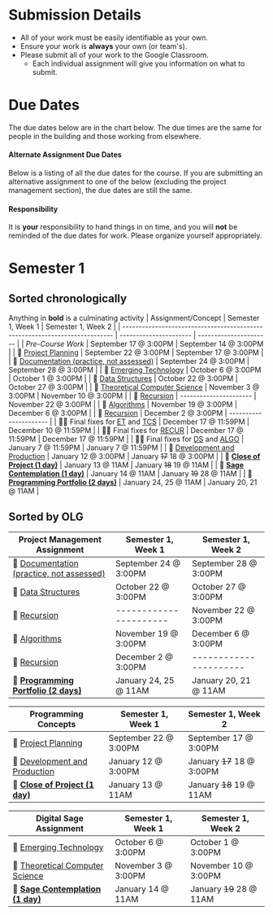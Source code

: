 # Submission Details
* All of your work must be easily identifiable as your own.
* Ensure your work is **always** your own (or team's).
* Please submit all of your work to the Google Classroom.
  * Each individual assignment will give you information on what to submit.

# Due Dates

The due dates below are in the chart below.  The due times are the same for people in the building and those working from elsewhere.

#### Alternate Assignment Due Dates

Below is a listing of all the due dates for the course.  If you are submitting an alternative assignment to one of the below (excluding the project management section), the due dates are still the same.  

#### Responsibility

It is **your** responsibility to hand things in on time, and you will **not** be reminded of the due dates for work.  Please organize yourself appropriately.

# Semester 1
## Sorted chronologically
Anything in **bold** is a culminating activity
| Assignment/Concept                                                          |   Semester 1, Week 1   |   Semester 1, Week 2   |
| --------------------------------------------------------------------------- | ---------------------- | ---------------------- |
| _Pre-Course Work_                                                           | September 17 @ 3:00PM  |  September 14 @ 3:00PM |
| &#x1F4D8; [Project Planning][PP]                                            | September 22 @ 3:00PM  |  September 17 @ 3:00PM |
| &#x1F4D9; [Documentation (practice, not assessed)][DOX]                     | September 24 @ 3:00PM  |  September 28 @ 3:00PM |
| &#x1F4D7; [Emerging Technology][ET]                                         | October 6 @ 3:00PM     |  October 1 @ 3:00PM    | 
| &#x1F4D9; [Data Structures][DS]                                             | October 22 @ 3:00PM    |  October 27 @ 3:00PM   |
| &#x1F4D7; [Theoretical Computer Science][TCS]                               | November 3 @ 3:00PM    |  November 10 @ 3:00PM  |
| &#x1F4D9; [Recursion][RECUR]                                                | ---------------------- |  November 22 @ 3:00PM  |
| &#x1F4D9; [Algorithms][ALGO]                                                | November 19 @ 3:00PM   |  December 6 @ 3:00PM   |
| &#x1F4D9; [Recursion][RECUR]                                                | December 2 @ 3:00PM    | ---------------------- |
| &#x1F4D7;&#x1F4D9; Final fixes for [ET] and [TCS]                           | December 17 @ 11:59PM  | December 10 @ 11:59PM  |
| &#x1F4D7;&#x1F4D9; Final fixes for [RECUR]                                  | December 17 @ 11:59PM  | December 17 @ 11:59PM  |
| &#x1F4D7;&#x1F4D9; Final fixes for [DS] and [ALGO]                          | January 7 @ 11:59PM    | January 7 @ 11:59PM    |
| &#x1F4D8; [Development and Production][PDP]                                 | January 12 @ 3:00PM    | January ~~17~~ 18 @ 3:00PM    |
| &#x1F4D8; [**Close of Project (1 day)**][PC]                                | January 13 @ 11AM      | January ~~18~~ 19 @ 11AM  |
| &#x1F4D7; [**Sage Contemplation (1 day)**][DSC]                             | January 14 @ 11AM      | January ~~19~~ 28 @ 11AM  |
| &#x1F4D9; [**Programming Portfolio (2 days)**][PORT]                        | January 24, 25 @ 11AM  | January 20, 21 @ 11AM     |


## Sorted by OLG
| Project Management Assignment                                   |   Semester 1, Week 1   |   Semester 1, Week 2   |
| --------------------------------------------------------------- | ---------------------- | ---------------------- |
| &#x1F4D9; [Documentation (practice, not assessed)][DOX]         | September 24 @ 3:00PM  |  September 28 @ 3:00PM |
| &#x1F4D9; [Data Structures][DS]                                 | October 22 @ 3:00PM    |  October 27 @ 3:00PM   |
| &#x1F4D9; [Recursion][RECUR]                                    | ---------------------- |  November 22 @ 3:00PM  |
| &#x1F4D9; [Algorithms][ALGO]                                    | November 19 @ 3:00PM   |  December 6 @ 3:00PM   |
| &#x1F4D9; [Recursion][RECUR]                                    | December 2 @ 3:00PM    | ---------------------- |
| &#x1F4D9; [**Programming Portfolio (2 days)**][PORT]            | January 24, 25 @ 11AM  | January 20, 21 @ 11AM  |

| Programming Concepts                                            |   Semester 1, Week 1   |   Semester 1, Week 2   |
| --------------------------------------------------------------- | ---------------------- | ---------------------- |
| &#x1F4D8; [Project Planning][PP]                                | September 22 @ 3:00PM  |  September 17 @ 3:00PM |
| &#x1F4D8; [Development and Production][PDP]                     | January 12 @ 3:00PM    | January ~~17~~ 18 @ 3:00PM|
| &#x1F4D8; [**Close of Project (1 day)**][PC]                    | January 13 @ 11AM      | January ~~18~~ 19 @ 11AM|

| Digital Sage Assignment                                         |   Semester 1, Week 1   |   Semester 1, Week 2   |
| --------------------------------------------------------------- | ---------------------- | ---------------------- |
| &#x1F4D7; [Emerging Technology][ET]                             | October 6 @ 3:00PM     |  October 1 @ 3:00PM    | 
| &#x1F4D7; [Theoretical Computer Science][TCS]                   | November 3 @ 3:00PM    |  November 10 @ 3:00PM  |
| &#x1F4D7; [**Sage Contemplation (1 day)**][DSC]                 | January 14 @ 11AM      | January ~~19~~ 28 @ 11AM|


[DOX]: /Documentation
[DS]: ./Data-Structures
[ALGO]: ./Algorithms
[PP]: ./Project-Planning
[PDP]: ./Project-Development-and-Production
[PC]: ./Project-Closing
[ET]: ./Emerging-Technology
[TCS]: ./Theoretical-Computer-Science
[RECUR]: ./Recursion
[DSC]: ./Digital-Sage-Contemplation
[PORT]: ./Programming-Portfolio